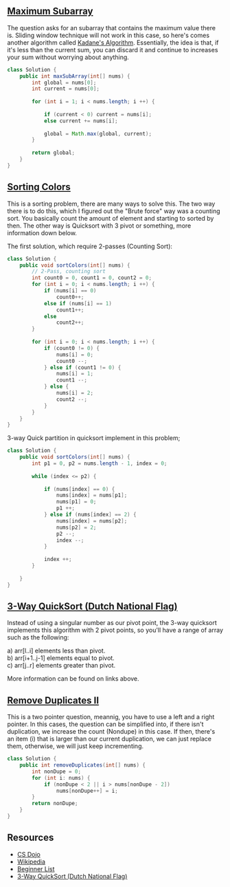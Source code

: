 ## [Maximum Subarray](https://leetcode.com/problems/maximum-subarray/)
The question asks for an subarray that contains the maximum value there is. Sliding window technique will not work in this case, so here's comes another algorithm called [Kadane's Algorithm](https://medium.com/@rsinghal757/kadanes-algorithm-dynamic-programming-how-and-why-does-it-work-3fd8849ed73d). Essentially, the idea is that, if it's less than the current sum, you can discard it and continue to increases your sum without worrying about anything.

```java
class Solution {
    public int maxSubArray(int[] nums) {
        int global = nums[0];
        int current = nums[0];
        
        for (int i = 1; i < nums.length; i ++) {
            
            if (current < 0) current = nums[i];
            else current += nums[i];
            
            global = Math.max(global, current);
        }
        
        return global;
    }
}
```

## [Sorting Colors](https://leetcode.com/problems/sort-colors/)
This is a sorting problem, there are many ways to solve this. The two way there is to do this, which I figured out the "Brute force" way was a counting sort. You basically count the amount of element and starting to sorted by then. The other way is Quicksort with 3 pivot or something, more information down below.

The first solution, which require 2-passes (Counting Sort):
```java
class Solution {
    public void sortColors(int[] nums) {
        // 2-Pass, counting sort
        int count0 = 0, count1 = 0, count2 = 0;
        for (int i = 0; i < nums.length; i ++) {
            if (nums[i] == 0)
                count0++;
            else if (nums[i] == 1) 
                count1++;
            else 
                count2++;
        }
        
        for (int i = 0; i < nums.length; i ++) {
            if (count0 != 0) {
                nums[i] = 0; 
                count0 --;
            } else if (count1 != 0) {
                nums[i] = 1;
                count1 --;
            } else {
                nums[i] = 2;
                count2 --;
            }
        }
    }
}

```

3-way Quick partition in quicksort implement in this problem;
```java
class Solution {
    public void sortColors(int[] nums) {
        int p1 = 0, p2 = nums.length - 1, index = 0;
        
        while (index <= p2) {
            
            if (nums[index] == 0) {
                nums[index] = nums[p1];
                nums[p1] = 0;
                p1 ++;
            } else if (nums[index] == 2) {
                nums[index] = nums[p2];
                nums[p2] = 2;
                p2 --;
                index --;
            }
            
            index ++;
        }
        
    }
}
```

## [3-Way QuickSort (Dutch National Flag)](https://www.geeksforgeeks.org/3-way-quicksort-dutch-national-flag/)
Instead of using a singular number as our pivot point, the 3-way quicksort implements this algorithm with 2 pivot points, so you'll have a range of array such as the following:

a) arr[l..i] elements less than pivot.  
b) arr[i+1..j-1] elements equal to pivot.  
c) arr[j..r] elements greater than pivot.  

More information can be found on links above.


## [Remove Duplicates II](https://leetcode.com/problems/remove-duplicates-from-sorted-array-ii/)
This is a two pointer question, meannig, you have to use a left and a right pointer. In this cases, the question can be simplified into, if there isn't duplication, we increase the count (Nondupe) in this case. If then, there's an item (i) that is larger than our current duplication, we can just replace them, otherwise, we will just keep incrementing. 

```java
class Solution {
    public int removeDuplicates(int[] nums) {
        int nonDupe = 0;
        for (int i: nums) {
            if (nonDupe < 2 || i > nums[nonDupe - 2])
                nums[nonDupe++] = i;
        }
        return nonDupe;
    }
}
```

## Resources
- [CS Dojo](https://www.youtube.com/watch?v=86CQq3pKSUw)
- [Wikipedia](https://en.wikipedia.org/wiki/Maximum_subarray_problem)
- [Beginner List](https://leetcode.com/discuss/career/448024/Topic-wise-problems-for-Beginners)
- [3-Way QuickSort (Dutch National Flag)](https://www.geeksforgeeks.org/3-way-quicksort-dutch-national-flag/)

